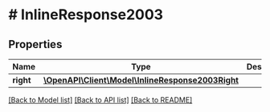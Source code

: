 # # InlineResponse2003

## Properties

Name | Type | Description | Notes
------------ | ------------- | ------------- | -------------
**right** | [**\OpenAPI\Client\Model\InlineResponse2003Right**](InlineResponse2003Right.md) |  | 

[[Back to Model list]](../../README.md#documentation-for-models) [[Back to API list]](../../README.md#documentation-for-api-endpoints) [[Back to README]](../../README.md)


